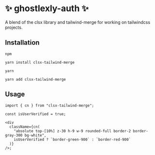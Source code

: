 # ✨ ghostlexly-auth ✨

A blend of the clsx library and tailwind-merge for working on tailwindcss projects.

## Installation

`npm`

```
yarn install clsx-tailwind-merge
```

`yarn`

```
yarn add clsx-tailwind-merge
```

## Usage

```tsx
import { cn } from "clsx-tailwind-merge";

const isUserVerified = true;

<div
  className={cn(
    "absolute top-[10%] z-30 h-9 w-9 rounded-full border-2 border-gray-300 bg-white",
    isUserVerified ? `border-green-900` : `border-red-900`
  )}
/>;
```
